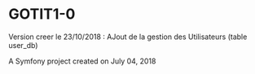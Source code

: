 GOTIT1-0
=======
Version creer le 23/10/2018 : AJout de la gestion des Utilisateurs (table user_db)


A Symfony project created on July 04, 2018
